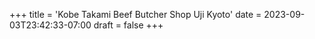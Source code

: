 +++
title = 'Kobe Takami Beef Butcher Shop Uji Kyoto'
date = 2023-09-03T23:42:33-07:00
draft = false
+++

